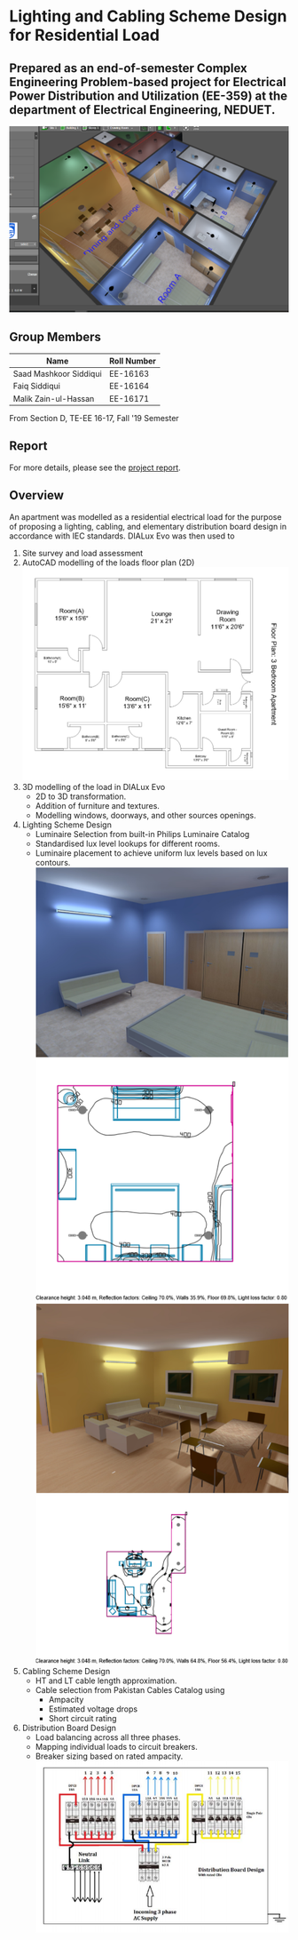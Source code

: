 # Lighting and Cabling Scheme Design for Residential Load

## Prepared as an end-of-semester Complex Engineering Problem-based project for Electrical Power Distribution and Utilization (EE-359) at the department of Electrical Engineering, NEDUET.
![Residential Load Model in DIALux](./images/storey-view.PNG)

## Group Members

| Name|Roll Number|
|-----|----|
|Saad Mashkoor Siddiqui|EE-16163|
|Faiq Siddiqui|EE-16164|
|Malik Zain-ul-Hassan|EE-16171|

From Section D, TE-EE 16-17, Fall '19 Semester

## Report
For more details, please see the [project report](./epdu-cep-report.pdf).

## Overview
An apartment was modelled as a residential electrical load for the purpose of proposing a lighting, cabling, and elementary distribution board design in accordance with IEC standards. DIALux Evo was then used to
1. Site survey and load assessment
2. AutoCAD modelling of the loads floor plan (2D)
![Floor Plan in AutoCAD](./images/floor-plan.png)
3. 3D modelling of the load in DIALux Evo
	- 2D to 3D transformation.
	- Addition of furniture and textures.
	- Modelling windows, doorways, and other sources openings.
4. Lighting Scheme Design
	- Luminaire Selection from built-in Philips Luminaire Catalog 
	- Standardised lux level lookups for different rooms.
	- Luminaire placement to achieve uniform lux levels based on lux contours. 
![Room A in DIALux Evo](./images/room-a.PNG)
![Room A isolux lines](./images/room-a-isolux.PNG)
![Lounge in DIALux Evo](./images/room-b.PNG)
![Lounge isolux lines](./images/room-b-isolux.PNG)
5. Cabling Scheme Design
	- HT and LT cable length approximation.
	- Cable selection from Pakistan Cables Catalog using
		- Ampacity
		- Estimated voltage drops
		- Short circuit rating
6. Distribution Board Design
	- Load balancing across all three phases.
	- Mapping individual loads to circuit breakers. 
	- Breaker sizing based on rated ampacity.
![Distribution Board](./images/db-drawing.PNG)